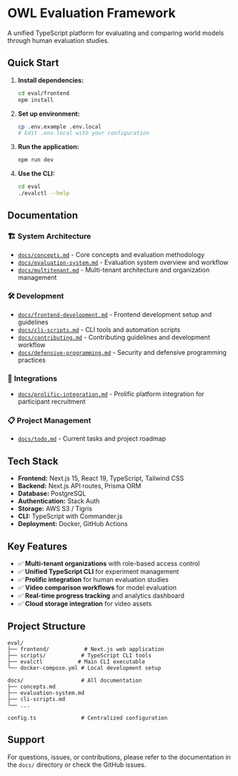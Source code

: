 # OWL Evaluation Framework

A unified TypeScript platform for evaluating and comparing world models through human evaluation studies.

## Quick Start

1. **Install dependencies:**
   ```bash
   cd eval/frontend
   npm install
   ```

2. **Set up environment:**
   ```bash
   cp .env.example .env.local
   # Edit .env.local with your configuration
   ```

3. **Run the application:**
   ```bash
   npm run dev
   ```

4. **Use the CLI:**
   ```bash
   cd eval
   ./evalctl --help
   ```

## Documentation

### 🏗️ **System Architecture**
- [`docs/concepts.md`](docs/concepts.md) - Core concepts and evaluation methodology
- [`docs/evaluation-system.md`](docs/evaluation-system.md) - Evaluation system overview and workflow
- [`docs/multitenant.md`](docs/multitenant.md) - Multi-tenant architecture and organization management

### 🛠️ **Development**
- [`docs/frontend-development.md`](docs/frontend-development.md) - Frontend development setup and guidelines
- [`docs/cli-scripts.md`](docs/cli-scripts.md) - CLI tools and automation scripts
- [`docs/contributing.md`](docs/contributing.md) - Contributing guidelines and development workflow
- [`docs/defensive-programming.md`](docs/defensive-programming.md) - Security and defensive programming practices

### 🔌 **Integrations**
- [`docs/prolific-integration.md`](docs/prolific-integration.md) - Prolific platform integration for participant recruitment

### 📋 **Project Management**
- [`docs/todo.md`](docs/todo.md) - Current tasks and project roadmap

## Tech Stack

- **Frontend:** Next.js 15, React 19, TypeScript, Tailwind CSS
- **Backend:** Next.js API routes, Prisma ORM
- **Database:** PostgreSQL
- **Authentication:** Stack Auth
- **Storage:** AWS S3 / Tigris
- **CLI:** TypeScript with Commander.js
- **Deployment:** Docker, GitHub Actions

## Key Features

- ✅ **Multi-tenant organizations** with role-based access control
- ✅ **Unified TypeScript CLI** for experiment management
- ✅ **Prolific integration** for human evaluation studies
- ✅ **Video comparison workflows** for model evaluation
- ✅ **Real-time progress tracking** and analytics dashboard
- ✅ **Cloud storage integration** for video assets

## Project Structure

```
eval/
├── frontend/           # Next.js web application
├── scripts/           # TypeScript CLI tools
├── evalctl           # Main CLI executable
└── docker-compose.yml # Local development setup

docs/                  # All documentation
├── concepts.md
├── evaluation-system.md
├── cli-scripts.md
└── ...

config.ts              # Centralized configuration
```

## Support

For questions, issues, or contributions, please refer to the documentation in the `docs/` directory or check the GitHub issues.